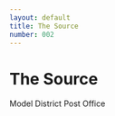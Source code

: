 ```yaml
---
layout: default
title: The Source
number: 002
---
```


# The Source

Model District Post Office





